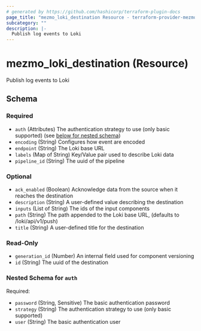 ```yaml
---
# generated by https://github.com/hashicorp/terraform-plugin-docs
page_title: "mezmo_loki_destination Resource - terraform-provider-mezmo"
subcategory: ""
description: |-
  Publish log events to Loki
---
```


# mezmo_loki_destination (Resource)

Publish log events to Loki



<!-- schema generated by tfplugindocs -->
## Schema

### Required

- `auth` (Attributes) The authentication strategy to use (only basic supported) (see [below for nested schema](#nestedatt--auth))
- `encoding` (String) Configures how event are encoded
- `endpoint` (String) The Loki base URL
- `labels` (Map of String) Key/Value pair used to describe Loki data
- `pipeline_id` (String) The uuid of the pipeline

### Optional

- `ack_enabled` (Boolean) Acknowledge data from the source when it reaches the destination
- `description` (String) A user-defined value describing the destination
- `inputs` (List of String) The ids of the input components
- `path` (String) The path appended to the Loki base URL, (defaults to /loki/api/v1/push)
- `title` (String) A user-defined title for the destination

### Read-Only

- `generation_id` (Number) An internal field used for component versioning
- `id` (String) The uuid of the destination

<a id="nestedatt--auth"></a>
### Nested Schema for `auth`

Required:

- `password` (String, Sensitive) The basic authentication password
- `strategy` (String) The authentication strategy to use (only basic supported)
- `user` (String) The basic authentication user
